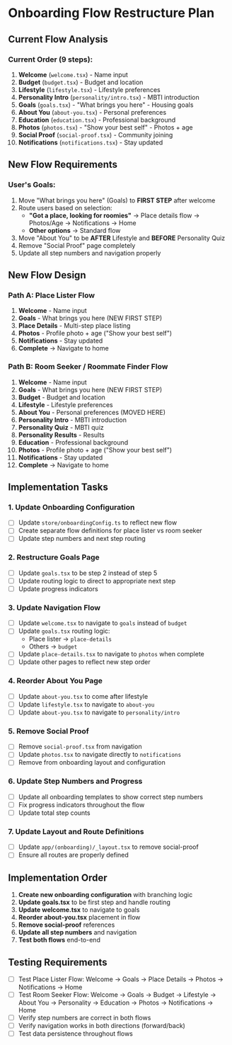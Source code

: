 # Onboarding Flow Restructure Plan

## Current Flow Analysis

### Current Order (9 steps):
1. **Welcome** (`welcome.tsx`) - Name input
2. **Budget** (`budget.tsx`) - Budget and location 
3. **Lifestyle** (`lifestyle.tsx`) - Lifestyle preferences
4. **Personality Intro** (`personality/intro.tsx`) - MBTI introduction
5. **Goals** (`goals.tsx`) - "What brings you here" - Housing goals
6. **About You** (`about-you.tsx`) - Personal preferences
7. **Education** (`education.tsx`) - Professional background  
8. **Photos** (`photos.tsx`) - "Show your best self" - Photos + age
9. **Social Proof** (`social-proof.tsx`) - Community joining
10. **Notifications** (`notifications.tsx`) - Stay updated

## New Flow Requirements

### User's Goals:
1. Move "What brings you here" (Goals) to **FIRST STEP** after welcome
2. Route users based on selection:
   - **"Got a place, looking for roomies"** → Place details flow → Photos/Age → Notifications → Home
   - **Other options** → Standard flow
3. Move "About You" to be **AFTER** Lifestyle and **BEFORE** Personality Quiz
4. Remove "Social Proof" page completely
5. Update all step numbers and navigation properly

## New Flow Design

### Path A: Place Lister Flow
1. **Welcome** - Name input
2. **Goals** - What brings you here (NEW FIRST STEP)
3. **Place Details** - Multi-step place listing
4. **Photos** - Profile photo + age ("Show your best self")  
5. **Notifications** - Stay updated
6. **Complete** → Navigate to home

### Path B: Room Seeker / Roommate Finder Flow  
1. **Welcome** - Name input
2. **Goals** - What brings you here (NEW FIRST STEP)
3. **Budget** - Budget and location
4. **Lifestyle** - Lifestyle preferences
5. **About You** - Personal preferences (MOVED HERE)
6. **Personality Intro** - MBTI introduction  
7. **Personality Quiz** - MBTI quiz
8. **Personality Results** - Results
9. **Education** - Professional background
10. **Photos** - Profile photo + age ("Show your best self")
11. **Notifications** - Stay updated
12. **Complete** → Navigate to home

## Implementation Tasks

### 1. Update Onboarding Configuration
- [ ] Update `store/onboardingConfig.ts` to reflect new flow
- [ ] Create separate flow definitions for place lister vs room seeker
- [ ] Update step numbers and next step routing

### 2. Restructure Goals Page
- [ ] Update `goals.tsx` to be step 2 instead of step 5
- [ ] Update routing logic to direct to appropriate next step
- [ ] Update progress indicators

### 3. Update Navigation Flow
- [ ] Update `welcome.tsx` to navigate to `goals` instead of `budget`
- [ ] Update `goals.tsx` routing logic:
  - Place lister → `place-details`
  - Others → `budget`
- [ ] Update `place-details.tsx` to navigate to `photos` when complete
- [ ] Update other pages to reflect new step order

### 4. Reorder About You Page  
- [ ] Update `about-you.tsx` to come after lifestyle
- [ ] Update `lifestyle.tsx` to navigate to `about-you` 
- [ ] Update `about-you.tsx` to navigate to `personality/intro`

### 5. Remove Social Proof
- [ ] Remove `social-proof.tsx` from navigation
- [ ] Update `photos.tsx` to navigate directly to `notifications`
- [ ] Remove from onboarding layout and configuration

### 6. Update Step Numbers and Progress
- [ ] Update all onboarding templates to show correct step numbers
- [ ] Fix progress indicators throughout the flow
- [ ] Update total step counts

### 7. Update Layout and Route Definitions
- [ ] Update `app/(onboarding)/_layout.tsx` to remove social-proof
- [ ] Ensure all routes are properly defined

## Implementation Order

1. **Create new onboarding configuration** with branching logic
2. **Update goals.tsx** to be first step and handle routing
3. **Update welcome.tsx** to navigate to goals  
4. **Reorder about-you.tsx** placement in flow
5. **Remove social-proof** references
6. **Update all step numbers** and navigation
7. **Test both flows** end-to-end

## Testing Requirements

- [ ] Test Place Lister Flow: Welcome → Goals → Place Details → Photos → Notifications → Home
- [ ] Test Room Seeker Flow: Welcome → Goals → Budget → Lifestyle → About You → Personality → Education → Photos → Notifications → Home  
- [ ] Verify step numbers are correct in both flows
- [ ] Verify navigation works in both directions (forward/back)
- [ ] Test data persistence throughout flows 